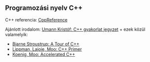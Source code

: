 ## Programozási nyelv C++

C++ referencia: [CppReference](https://en.cppreference.com/w/cpp)

Ajánlott irodalom: [Umann Kristóf: C++ gyakorlat jegyzet](https://people.inf.elte.hu/szelethus/LaTeX/cpp/cpp_book/cpp_book.pdf) + ezek közül valamelyik:  
 - [Bjarne Stroustrup: A Tour of C++](https://www.amazon.com/Tour-2nd-Depth-Bjarne-Stroustrup/dp/0134997832)
 - [Lippman, Lajoie, Moo: C++ Primer](https://www.amazon.com/Primer-5th-Stanley-B-Lippman/dp/0321714113)
 - [Koenig, Moo: Accelerated C++](https://www.amazon.com/Accelerated-C-Practical-Programming-Example/dp/020170353X)
